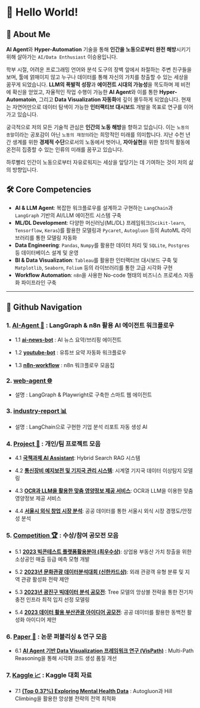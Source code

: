 # 🚀 Hello World!


## 👤 About Me

**AI Agent**와 **Hyper-Automation** 기술을 통해 **인간을 노동으로부터 완전 해방**시키기 위해 살아가는 `AI/Data Enthusiast` 이승용입니다.

학부 시절, 어려운 프로그래밍 언어와 분석 도구의 장벽 앞에서 좌절하는 주변 친구들을 보며, 툴에 얽매이지 않고 누구나 데이터를 통해 자신의 가치를 창출할 수 있는 세상을 꿈꾸게 되었습니다. **LLM의 폭발적 성장**과 **에이전트 시대의 가능성**을 목도하며 제 비전에 확신을 얻었고, 자율적인 작업 수행이 가능한 **AI Agent**와 이를 통한 **Hyper-Automatoin**, 그리고 **Data Visualization 자동화**에 깊이 몰두하게 되었습니다. 현재는 자연어만으로 데이터 탐색이 가능한 **인터랙티브 대시보드** 개발을 목표로 연구를 이어가고 있습니다.

궁극적으로 저의 모든 기술적 관심은 **인간의 노동 해방**을 향하고 있습니다. 이는 `노동의 종말`이라는 공포감이 아닌 `노동의 재정의`라는 희망적인 미래를 의미합니다. 지난 수천 년간 생계를 위한 **경제적 수단**으로서의 노동에서 벗어나, **자아실현**을 위한 창의적 활동에 온전히 집중할 수 있는 인류의 미래를 꿈꾸고 있습니다.

하루빨리 인간이 노동으로부터 자유로워지는 세상을 앞당기는 데 기여하는 것이 저의 삶의 방향입니다.

## 🛠️ Core Competencies

* **AI & LLM Agent**: 복잡한 워크플로우를 설계하고 구현하는 `LangChain`과 `LangGraph` 기반의 AI/LLM 에이전트 시스템 구축
* **ML/DL Development**: 다양한 머신러닝(ML/DL) 프레임워크(`Scikit-learn`, `Tensorflow`, `Keras`)를 활용한 모델링과 `Pycaret`, `Autogluon` 등의 AutoML 라이브러리를 통한 모델링 자동화
* **Data Engineering**: `Pandas`, `Numpy`를 활용한 데이터 처리 및 `SQLite`, `Postgres` 등 데이터베이스 설계 및 운영 
* **BI & Data Visualization**: `Tableau`를 활용한 인터랙티브 대시보드 구축 및 `Matplotlib`, `Seaborn`, `Folium` 등의 라이브러리를 통한 고급 시각화 구현
* **Workflow Automation**: `n8n`을 사용한 No-code 형태의 비즈니스 프로세스 자동화 파이프라인 구축

---

## 📖 Github Navigation

### 1. [AI-Agent 🤖](https://github.com/leesy3797/AI-Agent.git) : LangGraph & n8n 활용 AI 에이전트 워크플로우

* 1.1 **[ai-news-bot](https://github.com/leesy3797/AI-Agent/tree/main/ai-news-bot)** : AI 뉴스 요약/브리핑 에이전트

* 1.2 **[youtube-bot](https://github.com/leesy3797/AI-Agent/tree/main/youtube-bot)** : 유튜브 요약 자동화 워크플로우

* 1.3 **[n8n-workflow](https://github.com/leesy3797/AI-Agent/tree/main/n8n-workflow)** : n8n 워크플로우 모음집


### 2. [web-agent 🌐](https://github.com/leesy3797/web-agent.git)
- 설명 : LangGraph & Playwright로 구축한 스마트 웹 에이전트


### 3. [industry-report 📊](https://github.com/leesy3797/industry-report.git)
- 설명 : LangChain으로 구현한 기업 분석 리포트 자동 생성 AI

### 4. [Project 🚀](https://github.com/leesy3797/Project.git) : 개인/팀 프로젝트 모음

* 4.1 **[국책과제 AI Assistant](https://github.com/leesy3797/Project/tree/main/%5BPoC%5D%20%EA%B5%AD%EC%B1%85%EA%B3%BC%EC%A0%9C%20AI%20Assistant)**: Hybrid Search RAG 시스템

* 4.2 **[통신장비 예지보전 및 기지국 관리 시스템](https://github.com/leesy3797/Project/tree/main/%5B%ED%94%84%EB%A1%9C%EC%A0%9D%ED%8A%B8%5D%20%ED%86%B5%EC%8B%A0%EC%9E%A5%EB%B9%84%20%EC%98%88%EC%A7%80%EB%B3%B4%EC%A0%84%20%EB%B0%8F%20%EA%B8%B0%EC%A7%80%EA%B5%AD%20%EA%B4%80%EB%A6%AC%EB%A5%BC%20%EC%9C%84%ED%95%9C%20%EC%9D%B4%EC%83%81%ED%83%90%EC%A7%80%20%EC%8B%9C%EC%8A%A4%ED%85%9C)**: 시계열 기지국 데이터 이상탐지 모델링

* 4.3 **[OCR과 LLM을 활용한 맞춤 영양정보 제공 서비스](https://github.com/leesy3797/Project/tree/main/%5B%ED%94%84%EB%A1%9C%EC%A0%9D%ED%8A%B8%5D%20OCR%EA%B3%BC%20LLM%EC%9D%84%20%ED%99%9C%EC%9A%A9%ED%95%9C%20%EA%B0%9C%EC%9D%B8%20%EB%A7%9E%EC%B6%A4%20%EC%98%81%EC%96%91%EC%A0%95%EB%B3%B4%20%EC%A0%9C%EA%B3%B5%20End-to-End%20%EC%84%9C%EB%B9%84%EC%8A%A4)**: OCR과 LLM을 이용한 맞춤 영양정보 제공 서비스

* 4.4 **[서울시 외식 창업 시장 분석](https://github.com/leesy3797/Project/tree/main/%5B%ED%94%84%EB%A1%9C%EC%A0%9D%ED%8A%B8%5D%20%EC%8B%A0%EA%B7%9C%20%EC%99%B8%EC%8B%9D%20%EC%B0%BD%EC%97%85%EC%9E%90%EB%93%A4%EC%9D%84%20%EC%9C%84%ED%95%9C%20%EC%84%9C%EC%9A%B8%EC%8B%9C%20%EC%99%B8%EC%8B%9D%20%EC%B0%BD%EC%97%85%20%EC%8B%9C%EC%9E%A5%20%EB%B6%84%EC%84%9D)**: 공공 데이터를 통한 서울시 외식 시장 경쟁도/안정성 분석


### 5. [Competition 🏆](https://github.com/leesy3797/Competition.git) : 수상/참여 공모전 모음

* 5.1 **[2023 빅콘테스트 플랫폼활용분야 (최우수상)](https://github.com/leesy3797/Competition/tree/main/%5B%EA%B3%B5%EB%AA%A8%EC%A0%84%5D%20(%EC%B5%9C%EC%9A%B0%EC%88%98%EC%83%81)%202023%20%EB%B9%85%EC%BD%98%ED%85%8C%EC%8A%A4%ED%8A%B8%20%ED%94%8C%EB%9E%AB%ED%8F%BC%ED%99%9C%EC%9A%A9%EB%B6%84%EC%95%BC%20%EC%A7%80%EC%A0%95%EC%A3%BC%EC%A0%9C%EB%A6%AC%EA%B7%B8(%EB%B6%80%EB%8F%99%EC%82%B0))**: 상업용 부동산 가치 창출을 위한 소상공인 매출 등급 예측 모형 개발

* 5.2 **[2023년 문화관광 데이터분석대회 (신한카드상)](https://github.com/leesy3797/Competition/tree/main/%5B%EA%B3%B5%EB%AA%A8%EC%A0%84%5D%20(%EC%8B%A0%ED%95%9C%EC%B9%B4%EB%93%9C%EC%83%81)%202023%EB%85%84%20%EB%AC%B8%ED%99%94%EA%B4%80%EA%B4%91%20%EB%8D%B0%EC%9D%B4%ED%84%B0%EB%B6%84%EC%84%9D%EB%8C%80%ED%9A%8C)**: 외래 관광객 유형 분류 및 지역 관광 활성화 전략 제안

* 5.3 **[2023년 광진구 빅데이터 분석 공모전](https://github.com/leesy3797/Competition/tree/main/%5B%EA%B3%B5%EB%AA%A8%EC%A0%84%5D%202023%EB%85%84%20%EA%B4%91%EC%A7%84%EA%B5%AC%20%EB%B9%85%EB%8D%B0%EC%9D%B4%ED%84%B0%20%EB%B6%84%EC%84%9D%20%EA%B3%B5%EB%AA%A8%EC%A0%84)**: Tree 모델의 앙상블 전략을 통한 전기차 충전 인프라 최적 입지 선정 모델링

* 5.4 **[2023 데이터 활용 부산관광 아이디어 공모전](https://github.com/leesy3797/Competition/tree/main/%5B%EA%B3%B5%EB%AA%A8%EC%A0%84%5D%202023%20%EB%8D%B0%EC%9D%B4%ED%84%B0%20%ED%99%9C%EC%9A%A9%20%EB%B6%80%EC%82%B0%EA%B4%80%EA%B4%91%20%EC%95%84%EC%9D%B4%EB%94%94%EC%96%B4%20%EA%B3%B5%EB%AA%A8%EC%A0%84)**: 공공 데이터를 활용한 동백전 활성화 아이디어 제안


### 6. [Paper 📝](https://github.com/leesy3797/Paper.git) : 논문 퍼블리싱 & 연구 모음

* 6.1 **[AI Agent 기반 Data Visualization 프레임워크 연구 (VisPath)](https://github.com/leesy3797/Paper/tree/main/%5B%EB%85%BC%EB%AC%B8%5D%20AI%20Agent%20%EA%B8%B0%EB%B0%98%20Data%20Visualization%20%ED%94%84%EB%A0%88%EC%9E%84%EC%9B%8C%ED%81%AC%20%EC%97%B0%EA%B5%AC%20(VisPath))** : Multi-Path Reasoning을 통해 시각화 코드 생성 품질 개선


### 7. [Kaggle 📈](https://github.com/leesy3797/Kaggle.git) : Kaggle 대회 자료

* 7.1 **[(Top 0.37%) Exploring Mental Health Data](https://github.com/leesy3797/Kaggle/tree/main/%5B%EC%BA%90%EA%B8%80%5D%20(Top%200.37%25)%20Exploring%20Mental%20Health%20Data)** : Autogluon과 Hill Climbing을 활용한 앙상블 전략의 전역 최적화